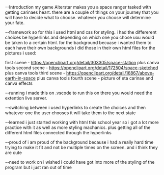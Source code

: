 --Introduction
 my game Alterstar makes you a space ranger tasked with getting carinaes heart. there are a couple of things on your journey that you will have to decide what to choose. whatever you choose will determine your fate.

--framework
so for this i used html and css for styling. i had the differerent choices be hyperlinks and depending on which one you chose uou would be taken to a certain html. for the background becuase i wanted them to each have their own backgrounds i did those in their own html files
for the pictures i used:

first scene - https://openclipart.org/detail/303305/space-station plus canva tools
second scene - https://openclipart.org/detail/172504/space-sketched plus canva tools
third scene - https://openclipart.org/detail/16867/above-earth-in-space plus canva tools
fourth scene - picture of eta carinae and canva effects

--running
i made this on .vscode to run this on there you would need the extention live server.

--switching between
i used hyperlinks to create the choices and then whatever one the user chooses it will take them to the next state

--learned
i just started working with html this school year so i got a lot more practice with it as well as more styling machanics. plus getting all of the different html files connected through the hyperlinks

--proud of 
i am proud of the background because i had a really hard time trying to make it fit and not be multiple times on the screen. and i think they are cute

--need to work on
i wished i could have got into more of the styling of the program but i just ran out of time
